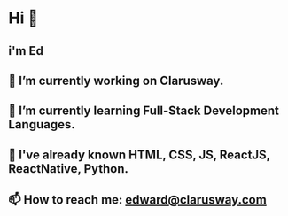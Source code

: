 # Hi 👋
## i'm Ed
## 🔭 I’m currently working on Clarusway.
## 🌱 I’m currently learning Full-Stack Development Languages.
## 💬 I've already known HTML, CSS, JS, ReactJS, ReactNative, Python. 
## 📫 How to reach me: edward@clarusway.com

<!--
**edwardBenedict/edwardbenedict** is a ✨ _special_ ✨ repository because its `README.md` (this file) appears on your GitHub profile.

Here are some ideas to get you started:

- 🔭 I’m currently working on ...
- 🌱 I’m currently learning ...
- 👯 I’m looking to collaborate on ...
- 🤔 I’m looking for help with ...
- 💬 Ask me about ...
- 📫 How to reach me: ...
- 😄 Pronouns: ...
- ⚡ Fun fact: ...
-->
